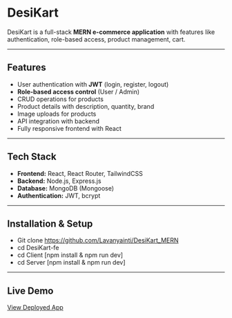 # DesiKart

DesiKart is a full-stack **MERN e-commerce application** with features like authentication, role-based access, product management, cart.

---

## Features
- User authentication with **JWT** (login, register, logout)
- **Role-based access control** (User / Admin)
- CRUD operations for products
- Product details with description, quantity, brand
- Image uploads for products
- API integration with backend
- Fully responsive frontend with React

---

## Tech Stack
- **Frontend:** React, React Router, TailwindCSS 
- **Backend:** Node.js, Express.js
- **Database:** MongoDB (Mongoose)
- **Authentication:** JWT, bcrypt

---
## Installation & Setup
- Git clone https://github.com/Lavanyainti/DesiKart_MERN
- cd DesiKart-fe
- cd Client [npm install & npm run dev]
- cd Server [npm install & npm run dev]

---

## Live Demo
[View Deployed App](https://darling-pika-60a743.netlify.app)
